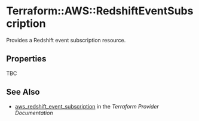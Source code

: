 # Terraform::AWS::RedshiftEventSubscription

Provides a Redshift event subscription resource.

## Properties

TBC

## See Also

* [aws_redshift_event_subscription](https://www.terraform.io/docs/providers/aws/r/redshift_event_subscription.html) in the _Terraform Provider Documentation_